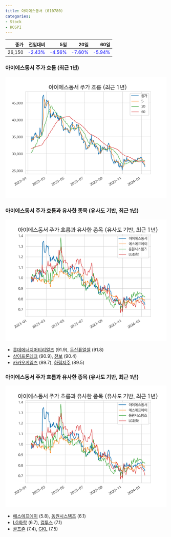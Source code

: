```yaml
---
title: 아이에스동서 (010780)
categories:
- Stock
- KOSPI
---
```


|종가|전일대비|5일|20일|60일|
|---:|-------:|--:|---:|---:|
|26,150|<span style="color: blue">-2.43%</span>|<span style="color: blue">-4.56%</span>|<span style="color: blue">-7.60%</span>|<span style="color: blue">-5.94%</span>|

<!-- more -->
### 아이에스동서 주가 흐름 (최근 1년)
![010780](/assets/images/stock/010780.png)


### 아이에스동서 주가 흐름과 유사한 종목 (유사도 기반, 최근 1년)
![010780](/assets/images/stock/010780_sim.png)

- [롯데에너지머티리얼즈](/020150/) (91.9), [두산퓨얼셀](/336260/) (91.8)
- [상아프론테크](/089980/) (90.9), [천보](/278280/) (90.4)
- [카카오게임즈](/293490/) (89.7), [하림지주](/003380/) (89.5)


### 아이에스동서 주가 흐름과 유사한 종목 (유사도 기반, 최근 1년)
![010780](/assets/images/stock/010780_sim.png)

- [에스에프에이](/056190/) (5.8), [동원시스템즈](/014820/) (6.1)
- [LG화학](/051910/) (6.7), [컴투스](/078340/) (7.1)
- [골프존](/215000/) (7.4), [GKL](/114090/) (7.5)